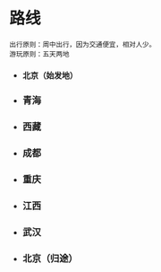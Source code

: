 # 路线
    出行原则：周中出行，因为交通便宜，相对人少。
    游玩原则：五天两地
	
- #### 北京（始发地）
- ### 青海
- ### 西藏
- ### 成都
- ### 重庆
- ### 江西
- ### 武汉
- ### 北京（归途）
